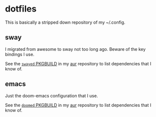 # dotfiles

This is basically a stripped down repository of my ~/.config.

## sway

I migrated from awesome to sway not too long ago. Beware of the key bindings I use.

See the [`swayed` PKGBUILD](https://github.com/vbouchaud/aur/blob/main/swayed/PKGBUILD) in my [aur](https://github.com/vbouchaud/aur/) repository to list dependencies that I know of.

## emacs

Just the doom-emacs configuration that I use.

See the [`doomed` PKGBUILD](https://github.com/vbouchaud/aur/blob/main/doomed/PKGBUILD) in my [aur](https://github.com/vbouchaud/aur/) repository to list dependencies that I know of.
